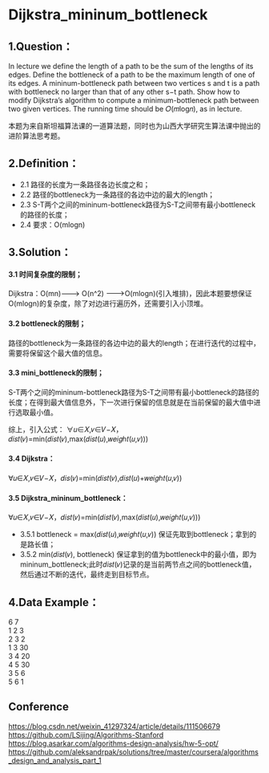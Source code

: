 # Dijkstra_mininum_bottleneck

## 1.Question：
In lecture we define the length of a path to be the sum of the lengths of its edges. Define the bottleneck of a path to be the maximum length of one of its edges. A mininum-bottleneck path between two vertices s and t is a path with bottleneck no larger than that of any other s−t path. Show how to modify Dijkstra’s algorithm to compute a minimum-bottleneck path between two given vertices. The running time should be 𝑂(𝑚log𝑛), as in lecture.

本题为来自斯坦福算法课的一道算法题，同时也为山西大学研究生算法课中抛出的进阶算法思考题。

## 2.Definition：
 - 2.1 路径的长度为一条路径各边长度之和；
 - 2.2 路径的bottleneck为一条路径的各边中边的最大的length；
 - 2.3 S-T两个之间的mininum-bottleneck路径为S-T之间带有最小bottleneck的路径的长度；
 - 2.4 要求：O(mlogn)
 
## 3.Solution：
#### 3.1 时间复杂度的限制；
Dijkstra：O(mn)---> O(n^2) --->O(mlogn)(引入堆排)，因此本题要想保证O(mlogn)的复杂度，除了对边进行遍历外，还需要引入小顶堆。

#### 3.2 bottleneck的限制；
路径的bottleneck为一条路径的各边中边的最大的length；在进行迭代的过程中，需要将保留这个最大值的信息。

#### 3.3 mini_bottleneck的限制；
S-T两个之间的mininum-bottleneck路径为S-T之间带有最小bottleneck的路径的长度；在得到最大值信息外，下一次进行保留的信息就是在当前保留的最大值中进行选取最小值。

综上，引入公式：
∀𝑢∈𝑋,𝑣∈𝑉−𝑋，𝑑𝑖𝑠𝑡(𝑣)=min(𝑑𝑖𝑠𝑡(𝑣),max(𝑑𝑖𝑠𝑡(𝑢),𝑤𝑒𝑖𝑔ℎ𝑡(𝑢,𝑣)))

#### 3.4 Dijkstra：
∀𝑢∈𝑋,𝑣∈𝑉−𝑋，𝑑𝑖𝑠(𝑣)=min(𝑑𝑖𝑠𝑡(𝑣),𝑑𝑖𝑠𝑡(𝑢)+𝑤𝑒𝑖𝑔ℎ𝑡(𝑢,𝑣))

#### 3.5 Dijkstra_mininum_bottleneck：
∀𝑢∈𝑋,𝑣∈𝑉−𝑋，𝑑𝑖𝑠𝑡(𝑣)=min(𝑑𝑖𝑠𝑡(𝑣),max(𝑑𝑖𝑠𝑡(𝑢),𝑤𝑒𝑖𝑔ℎ𝑡(𝑢,𝑣)))
 - 3.5.1 bottleneck = max(𝑑𝑖𝑠𝑡(𝑢),𝑤𝑒𝑖𝑔ℎ𝑡(𝑢,𝑣))
	保证先取到bottleneck；拿到的是路长值；
 - 3.5.2 min(𝑑𝑖𝑠𝑡(𝑣), bottleneck)
  保证拿到的值为bottleneck中的最小值，即为mininum_bottleneck;此时𝑑𝑖𝑠𝑡(𝑣)记录的是当前两节点之间的bottleneck值，然后通过不断的迭代，最终走到目标节点。
  
## 4.Data Example：
6 7   
1 2 3   
2 3 2   
1 3 30   
3 4 20   
4 5 30   
3 5 6   
5 6 1   

## Conference 
https://blog.csdn.net/weixin_41297324/article/details/111506679  
https://github.com/LSijing/Algorithms-Stanford   
https://blog.asarkar.com/algorithms-design-analysis/hw-5-opt/   
https://github.com/aleksandrpak/solutions/tree/master/coursera/algorithms_design_and_analysis_part_1   

